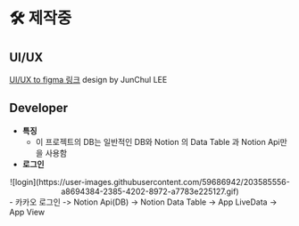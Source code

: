 # 🛠 제작중


## UI/UX
 [UI/UX to figma 링크](https://www.figma.com/file/lncMBXq1YnEChiikLfVk3x/%EC%95%88%EB%8F%84%EA%B2%BD's-team-library?t=JoJb2M3bSG0Ybj6e-0) design by JunChul LEE

## Developer
- **특징** 
  - 이 프로젝트의 DB는 일반적인 DB와 Notion 의 Data Table 과 Notion Api만을 사용함
- **로그인** 
 <center>![login](https://user-images.githubusercontent.com/59686942/203585556-a8694384-2385-4202-8972-a7783e225127.gif)</center>
  - 카카오 로그인 -> Notion Api(DB) -> Notion Data Table -> App LiveData -> App View
 
 
 
